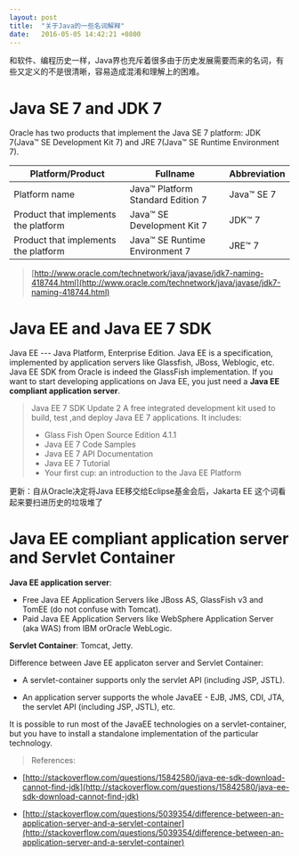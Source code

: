 ```yaml
---
layout: post
title:  "关于Java的一些名词解释"
date:   2016-05-05 14:42:21 +0800
---
```


和软件、编程历史一样，Java界也充斥着很多由于历史发展需要而来的名词，有些又定义的不是很清晰，容易造成混淆和理解上的困难。

# Java SE 7 and JDK 7

Oracle has two products that implement the Java SE 7 platform: JDK 7(Java™ SE Development Kit 7) and JRE 7(Java™ SE Runtime Environment 7).

| Platform/Product | Fullname | Abbreviation |
|--------------|----------------|-----------|
| Platform name | Java™ Platform Standard Edition 7 | Java™ SE 7 |
| Product that implements the platform | Java™ SE Development Kit 7 | JDK™ 7 |
| Product that implements the platform | Java™ SE Runtime Environment 7 | JRE™ 7 |

> [http://www.oracle.com/technetwork/java/javase/jdk7-naming-418744.html](http://www.oracle.com/technetwork/java/javase/jdk7-naming-418744.html)

# Java EE and Java EE 7 SDK
Java EE --- Java Platform, Enterprise Edition.
Java EE is a specification, implemented by application servers like Glassfish, JBoss, Weblogic, etc.
Java EE SDK from Oracle is indeed the GlassFish implementation. If you want to start developing applications on Java EE, you just need a **Java EE compliant application server**.

>Java EE 7 SDK Update 2
>A free integrated development kit used to build, test ,and deploy Java EE 7 applications.
>It includes:
>
>- Glass Fish Open Source Edition 4.1.1
>- Java EE 7 Code Samples
>- Java EE 7 API Documentation
>- Java EE 7 Tutorial
>- Your first cup: an introduction to the Java EE Platform

更新：自从Oracle决定将Java EE移交给Eclipse基金会后，Jakarta EE 这个词看起来要扫进历史的垃圾堆了

# Java EE compliant application server and Servlet Container
**Java EE application server**: 
- Free Java EE Application Servers like JBoss AS, GlassFish v3 and TomEE (do not confuse with Tomcat).
- Paid Java EE Application Servers like WebSphere Application Server (aka WAS) from IBM orOracle WebLogic.

**Servlet Container**: Tomcat, Jetty.

Difference between Jave EE applicaton server and Servlet Container:
- A servlet-container supports only the servlet API (including JSP, JSTL).

- An application server supports the whole JavaEE - EJB, JMS, CDI, JTA, the servlet API (including JSP, JSTL), etc.

It is possible to run most of the JavaEE technologies on a servlet-container, but you have to install a standalone implementation of the particular technology.

> References: 

- [http://stackoverflow.com/questions/15842580/java-ee-sdk-download-cannot-find-jdk](http://stackoverflow.com/questions/15842580/java-ee-sdk-download-cannot-find-jdk)

- [http://stackoverflow.com/questions/5039354/difference-between-an-application-server-and-a-servlet-container](http://stackoverflow.com/questions/5039354/difference-between-an-application-server-and-a-servlet-container)